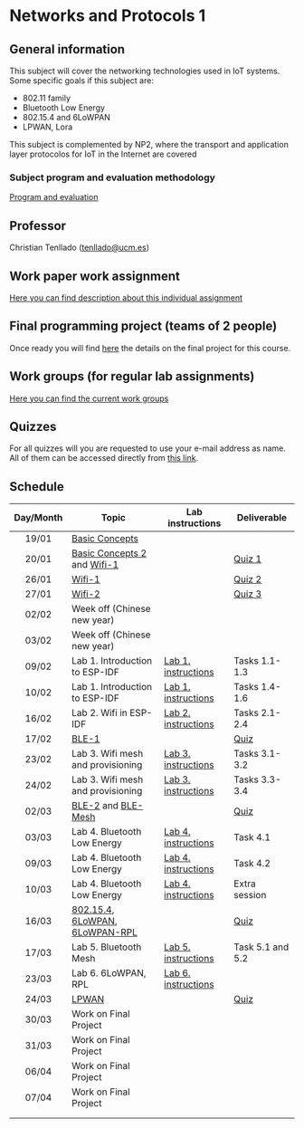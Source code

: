 # Networks and Protocols 1

## General information

This subject will cover the networking technologies used in IoT systems. Some
specific goals if this subject are:

* 802.11 family
* Bluetooth Low Energy
* 802.15.4 and 6LoWPAN
* LPWAN, Lora

This subject is complemented by NP2, where the transport and application layer
protocolos for IoT in the Internet are covered

### Subject program and evaluation methodology

[Program and evaluation](slides/Presentation.pdf)

## Professor

Christian Tenllado (tenllado@ucm.es)

## Work paper work assignment

[Here you can find  description about this individual assignment](paperProject.md)

## Final programming project (teams of 2 people)

Once ready you will find [here](FinalProject.md) the details on the final project for this
course.

## Work groups (for regular lab assignments)

[Here you can find the current work groups](groups.md)

## Quizzes

For all quizzes will you are requested to use your e-mail address as name. All
of them can be accessed directly from [this
link](https://api.socrative.com/rc/Yu9Dxn).

## Schedule

| Day/Month | Topic                                                                                                 | Lab instructions                   | Deliverable                                   |
|:---------:|-------------------------------------------------------------------------------------------------------|------------------------------------|-----------------------------------------------|
|   19/01   | [Basic Concepts](slides/Basic_Concepts.pdf)                                                           |                                    |                                               |
|   20/01   | [Basic Concepts 2](slides/Basic_Concepts.pdf) and [Wifi-1](slides/Wifi-1.pdf)                         |                                    | [Quiz 1](https://api.socrative.com/rc/Yu9Dxn) |
|   26/01   | [Wifi-1](slides/Wifi-1.pdf)                                                                           |                                    | [Quiz 2](https://api.socrative.com/rc/Yu9Dxn) |
|   27/01   | [Wifi-2](slides/Wifi-2.pdf)                                                                           |                                    | [Quiz 3](https://api.socrative.com/rc/Yu9Dxn) |
|   02/02   | Week off (Chinese new year)                                                                           |                                    |                                               |
|   03/02   | Week off (Chinese new year)                                                                           |                                    |                                               |
|   09/02   | Lab 1. Introduction to ESP-IDF                                                                        | [Lab 1. instructions](P1/index.md) | Tasks 1.1-1.3                                 |
|   10/02   | Lab 1. Introduction to ESP-IDF                                                                        | [Lab 1. instructions](P1/index.md) | Tasks 1.4-1.6                                 |
|   16/02   | Lab 2. Wifi in ESP-IDF                                                                                | [Lab 2. instructions](P2/index.md) | Tasks 2.1-2.4                                 |
|   17/02   | [BLE-1](slides/BLE-1.pdf)                                                                             |                                    | [Quiz](https://api.socrative.com/rc/Yu9Dxn)   |
|   23/02   | Lab 3. Wifi mesh and provisioning                                                                     | [Lab 3. instructions](P3/index.md) | Tasks 3.1-3.2                                 |
|   24/02   | Lab 3. Wifi mesh and provisioning                                                                     | [Lab 3. instructions](P3/index.md) | Tasks 3.3-3.4                                 |
|   02/03   | [BLE-2](slides/BLE-2.pdf) and [BLE-Mesh](slides/BLE-Mesh.pdf)                                         |                                    | [Quiz](https://api.socrative.com/rc/Yu9Dxn)   |
|   03/03   | Lab 4. Bluetooth Low Energy                                                                           | [Lab 4. instructions](P4/index.md) | Task 4.1                                      |
|   09/03   | Lab 4. Bluetooth Low Energy                                                                           | [Lab 4. instructions](P4/index.md) | Task 4.2                                      |
|   10/03   | Lab 4. Bluetooth Low Energy                                                                           | [Lab 4. instructions](P4/index.md) | Extra session                                 |
|   16/03   | [802.15.4](slides/802_15_4.pdf), [6LoWPAN](slides/6LoWPAN.pdf), [6LoWPAN-RPL](slides/6LoWPAN-RPL.pdf) |                                    | [Quiz](https://api.socrative.com/rc/Yu9Dxn)   |
|   17/03   | Lab 5. Bluetooth Mesh                                                                                 | [Lab 5. instructions](P5/index.md) | Task 5.1 and 5.2                              |
|   23/03   | Lab 6. 6LoWPAN, RPL                                                                                   | [Lab 6. instructions](P6/index.md) |                                               |
|   24/03   | [LPWAN](slides/LPWAN.pdf)                                                                             |                                    | [Quiz](https://api.socrative.com/rc/Yu9Dxn)   |
|   30/03   | Work on Final Project                                                                                 |                                    |                                               |
|   31/03   | Work on Final Project                                                                                 |                                    |                                               |
|   06/04   | Work on Final Project                                                                                 |                                    |                                               |
|   07/04   | Work on Final Project                                                                                 |                                    |                                               |
|           |                                                                                                       |                                    |                                               |
|           |                                                                                                       |                                    |                                               |
